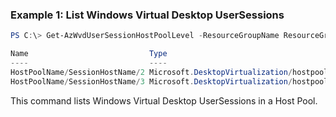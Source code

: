 ### Example 1: List Windows Virtual Desktop UserSessions
```powershell
PS C:\> Get-AzWvdUserSessionHostPoolLevel -ResourceGroupName ResourceGroupName -HostPoolName HostPoolName

Name                           Type
----                           ----
HostPoolName/SessionHostName/2 Microsoft.DesktopVirtualization/hostpools/sessionhosts/usersessions
HostPoolName/SessionHostName/3 Microsoft.DesktopVirtualization/hostpools/sessionhosts/usersessions
```

This command lists Windows Virtual Desktop UserSessions in a Host Pool.
